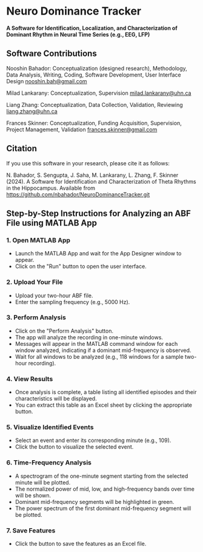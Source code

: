 # Neuro Dominance Tracker

**A Software for Identification, Localization, and Characterization of Dominant Rhythm in Neural Time Series (e.g., EEG, LFP)**

## Software Contributions
Nooshin Bahador: Conceptualization (designed research), Methodology, Data Analysis, Writing, Coding, Software Development, User Interface Design nooshin.bah@gmail.com

Milad Lankarany: Conceptualization, Supervision milad.lankarany@uhn.ca 

Liang Zhang: Conceptualization, Data Collection, Validation, Reviewing liang.zhang@uhn.ca

Frances Skinner: Conceptualization, Funding Acquisition, Supervision, Project Management, Validation frances.skinner@gmail.com


## Citation

If you use this software in your research, please cite it as follows:

N. Bahador, S. Sengupta, J. Saha, M. Lankarany, L. Zhang, F. Skinner (2024). A Software for Identification and Characterization of Theta Rhythms in the Hippocampus. Available from https://github.com/nbahador/NeuroDominanceTracker.git



## Step-by-Step Instructions for Analyzing an ABF File using MATLAB App

### 1. Open MATLAB App
- Launch the MATLAB App and wait for the App Designer window to appear.
- Click on the "Run" button to open the user interface.

### 2. Upload Your File
- Upload your two-hour ABF file.
- Enter the sampling frequency (e.g., 5000 Hz).

### 3. Perform Analysis
- Click on the "Perform Analysis" button.
- The app will analyze the recording in one-minute windows.
- Messages will appear in the MATLAB command window for each window analyzed, indicating if a dominant mid-frequency is observed.
- Wait for all windows to be analyzed (e.g., 118 windows for a sample two-hour recording).

### 4. View Results
- Once analysis is complete, a table listing all identified episodes and their characteristics will be displayed.
- You can extract this table as an Excel sheet by clicking the appropriate button.

### 5. Visualize Identified Events
- Select an event and enter its corresponding minute (e.g., 109).
- Click the button to visualize the selected event.

### 6. Time-Frequency Analysis
- A spectrogram of the one-minute segment starting from the selected minute will be plotted.
- The normalized power of mid, low, and high-frequency bands over time will be shown.
- Dominant mid-frequency segments will be highlighted in green.
- The power spectrum of the first dominant mid-frequency segment will be plotted.

### 7. Save Features
- Click the button to save the features as an Excel file.

